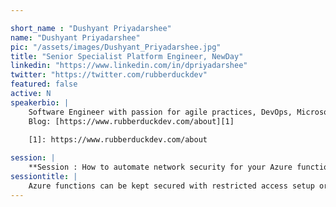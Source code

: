```yaml
---

short_name : "Dushyant Priyadarshee"
name: "Dushyant Priyadarshee"
pic: "/assets/images/Dushyant_Priyadarshee.jpg"
title: "Senior Specialist Platform Engineer, NewDay"
linkedin: "https://www.linkedin.com/in/dpriyadarshee"
twitter: "https://twitter.com/rubberduckdev"
featured: false
active: N
speakerbio: |
    Software Engineer with passion for agile practices, DevOps, Microsoft technologies and all things Azure.
    Blog: [https://www.rubberduckdev.com/about][1]

    [1]: https://www.rubberduckdev.com/about
    
session: |
    **Session : How to automate network security for your Azure functions**
sessiontitle: |
    Azure functions can be kept secured with restricted access setup or Azure AD based authentication etc. We will see some basic access control to secure an Azure function. Then we will use dotnet based Azure function as an example to describe an ecosystem. There will be few Azure tech introductions e.g. Azure event grid, resource graph explorer etc and few demos with a dotnet core Azure function. Overall we will discuss and design the architecture of a system automating the network security for the ecosystem with multiple Azure functions. This idea can be spanned to a more complex environment, we might touch on that.
---
```


